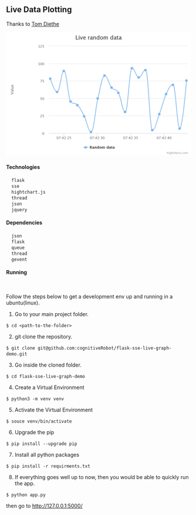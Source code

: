 ## Live Data Plotting
Thanks to [Tom Diethe](https://github.com/tdiethe/flask-live-charts)

![](live-random-data.png?raw=true)

#### Technologies
```
  flask
  sse
  hightchart.js
  thread
  json
  jquery
```

#### Dependencies
```
  json
  flask
  queue
  thread
  gevent
```
#### Running

```
    
   ```
Follow the steps below to get a development env up and running in a ubuntu(linux).

1. Go to your main project folder.
```
$ cd <path-to-the-folder>
```
2. git clone the repository.
```
$ git clone git@github.com:cognitiveRobot/flask-sse-live-graph-demo.git
```
3. Go inside the cloned folder.
```
$ cd flask-sse-live-graph-demo
```
4. Create a Virtual Environment
```
$ python3 -m venv venv
```
5. Activate the Virtual Environment
```
$ souce venv/bin/activate
```
6. Upgrade the pip
```
$ pip install --upgrade pip
```
7. Install all python packages
```
$ pip install -r requirments.txt
```
8. If everything goes well up to now, then you would be able to quickly run the app.
```
$ python app.py
```

then go to http://127.0.0.1:5000/ 

```
